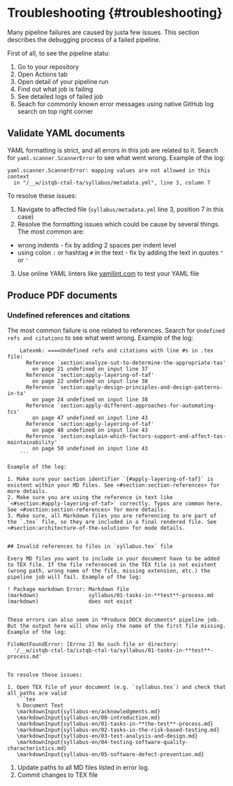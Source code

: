 # Troubleshooting {#troubleshooting}

Many pipeline failures are caused by justa few issues. This section describes the debugging process of a failed pipeline.

First of all, to see the pipeline statu:
1. Go to your repository
2. Open Actions tab
3. Open detail of your pipeline run
4. Find out what job is failing
5. See detailed logs of failed job
6. Seach for commonly known error messages using native GitHub log search on top right corner

## Validate YAML documents

YAML formatting is strict, and all errors in this job are related to it. Search for `yaml.scanner.ScannerError` to see what went wrong. Example of the log:

```
yaml.scanner.ScannerError: mapping values are not allowed in this context
  in "/__w/istqb-ctal-ta/syllabus/metadata.yml", line 3, column 7
```
To resolve these issues:
1. Navigate to affected file (`syllabus/metadata.yml` line 3, position 7 in this case)
2. Resolve the formatting issues which could be cause by several things. The most common are:
  * wrong indents - fix by adding 2 spaces per indent level
  * using colon `:` or hashtag `#` in the text - fix by adding the text in quotes `"` or `'`
3. Use online YAML linters like [yamllint.com](https://www.yamllint.com/) to test your YAML file

## Produce PDF documents

### Undefined references and citations

The most common failure is one related to references. Search for `Undefined refs and citations` to see what went wrong. Example of the log:

```
	Latexmk: ====Undefined refs and citations with line #s in .tex file:
	  Reference `section:analyze-sut-to-determine-the-appropriate-tas'
	    on page 21 undefined on input line 37
	  Reference `section:apply-layering-of-taf'
	    on page 22 undefined on input line 38
	  Reference `section:apply-design-principles-and-design-patterns-in-ta'
	    on page 24 undefined on input line 38
	  Reference `section:apply-different-approaches-for-automating-tcs'
	    on page 47 undefined on input line 43
	  Reference `section:apply-layering-of-taf'
	    on page 48 undefined on input line 43
	  Reference `section:explain-which-factors-support-and-affect-tas-maintainability'
	    on page 50 undefined on input line 43
	```

Example of the log:

1. Make sure your section identifier `{#apply-layering-of-taf}` is existent within your MD files. See <#section:section-references> for more details.
2. Make sure you are using the reference in text like `<#section:#apply-layering-of-taf>` correctly. Typos are common here. See <#section:section-references> for more details.
3. Make sure, all Markdown files you are referencing to are part of the `.tex` file, so they are included in a final rendered file. See <#section:architecture-of-the-solution> for mode details.


## Invalid references to files in `syllabus.tex` file

Every MD files you want to include in your document have to be added to TEX file. If the file referenced in the TEX file is not existent (wrong path, wrong name of the file, missing extension, etc.) the pipeline job will fail. Example of the log:

```
	! Package markdown Error: Markdown file
	(markdown)                syllabus/01-tasks-in-**test**-process.md
	(markdown)                does not exist
```

These errors can also seem in *Produce DOCX documents* pipeline job. But the output here will show only the name of the first file missing. Example of the log:

```
	FileNotFoundError: [Errno 2] No such file or directory:
	  '/__w/istqb-ctal-ta/istqb-ctal-ta/syllabus/01-tasks-in-**test**-process.md'
```

To resolve these issues:

1. Open TEX file of your document (e.g. `syllabus.tex`) and check that all paths are valid
   ```tex
   % Document Text
   \markdownInput{syllabus-en/acknowledgments.md}
   \markdownInput{syllabus-en/00-introduction.md}
   \markdownInput{syllabus-en/01-tasks-in-**the-test**-process.md}
   \markdownInput{syllabus-en/02-tasks-in-the-risk-based-testing.md}
   \markdownInput{syllabus-en/03-test-analysis-and-design.md}
   \markdownInput{syllabus-en/04-testing-software-quality-characteristics.md}
   \markdownInput{syllabus-en/05-software-defect-prevention.md}
   ```
1. Update paths to all MD files listed in error log.
1. Commit changes to TEX file



